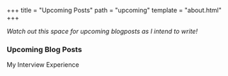 +++
title = "Upcoming Posts"
path = "upcoming"
template = "about.html"
+++

_Watch out this space for upcoming blogposts as I intend to write!_

### Upcoming Blog Posts

My Interview Experience


<!--**Changes since last update** :

```diff
+ Summary of all of my interviews
```-->
